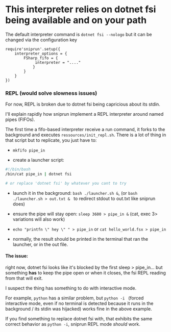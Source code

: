# This interpreter relies on dotnet fsi being available and on your path


The default interpreter command is `dotnet fsi --nologo` but it can be changed via the configuration key


```
require'sniprun'.setup({
    interpreter_options = {
        FSharp_fifo = {
             interpreter = "...."
            }
        }
    }
})
```


### REPL (would solve slowness issues)

For now, REPL is broken due to dotnet fsi being capricious about its stdin.

I'll explain rapidly how sniprun implement a REPL interpreter around named pipes (FIFOs).

The first time a fifo-based interpreter receive a run command, it forks to the background and executes `ressources/init_repl.sh`.
There is a lot of thing in that script but to replicate, you just have to:



- `mkfifo pipe_in`

- create a launcher script:

```bash
#!/bin/bash
/bin/cat pipe_in | dotnet fsi 

# or replace 'dotnet fsi' by whatever you cant to try
```

- launch it in the background: `bash ./launcher.sh &`, (or `bash ./launcher.sh > out.txt & ` to redirect stdout to out.txt like sniprun does)

- ensure the pipe will stay open: `sleep 3600 > pipe_in &` (cat, exec 3> variations will also work)

- `echo "printfn \" hey \" " > pipe_in` or `cat hello_world.fsx > pipe_in`

- normally, the result should be printed in the terminal that ran the launcher, or in the out file.




#### The issue:

right now, dotnet fsi looks like it's blocked by the first sleep > pipe_in... but something **has** to keep the pipe open or when it closes, the fsi REPL reading from that will exit.

I suspect the thing has something to do with interactive mode. 

For example, `python` has a similar problem, but `python -i ` (forced interactive mode, even if no terminal is detected because it runs in the background / its stdin was hijacked) works fine in the above example.

If you find something to replace dotnet fsi with, that exhibits the same correct behavior as `python -i`, sniprun REPL mode _should_ work.

